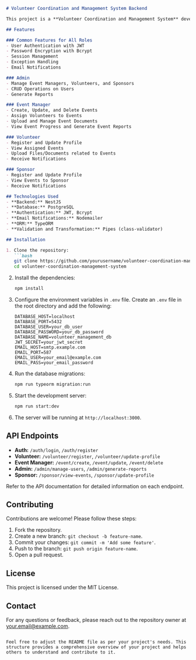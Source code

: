 ```markdown
# Volunteer Coordination and Management System Backend

This project is a **Volunteer Coordination and Management System** developed using **NestJS** and **PostgreSQL**. It provides role-based access for four user roles: **Admin**, **Event Manager**, **Volunteer**, and **Sponsor**. Each role has its own set of functionalities managed through REST APIs.

## Features

### Common Features for All Roles
- User Authentication with JWT
- Password Encryption with Bcrypt
- Session Management
- Exception Handling
- Email Notifications

### Admin
- Manage Event Managers, Volunteers, and Sponsors
- CRUD Operations on Users
- Generate Reports

### Event Manager
- Create, Update, and Delete Events
- Assign Volunteers to Events
- Upload and Manage Event Documents
- View Event Progress and Generate Event Reports

### Volunteer
- Register and Update Profile
- View Assigned Events
- Upload Files/Documents related to Events
- Receive Notifications

### Sponsor
- Register and Update Profile
- View Events to Sponsor
- Receive Notifications

## Technologies Used
- **Backend:** NestJS
- **Database:** PostgreSQL
- **Authentication:** JWT, Bcrypt
- **Email Notifications:** Nodemailer
- **ORM:** TypeORM
- **Validation and Transformation:** Pipes (class-validator)

## Installation

1. Clone the repository:
   ```bash
   git clone https://github.com/yourusername/volunteer-coordination-management-system.git
   cd volunteer-coordination-management-system
   ```

2. Install the dependencies:
   ```bash
   npm install
   ```

3. Configure the environment variables in `.env` file. Create an `.env` file in the root directory and add the following:
   ```
   DATABASE_HOST=localhost
   DATABASE_PORT=5432
   DATABASE_USER=your_db_user
   DATABASE_PASSWORD=your_db_password
   DATABASE_NAME=volunteer_management_db
   JWT_SECRET=your_jwt_secret
   EMAIL_HOST=smtp.example.com
   EMAIL_PORT=587
   EMAIL_USER=your_email@example.com
   EMAIL_PASS=your_email_password
   ```

4. Run the database migrations:
   ```bash
   npm run typeorm migration:run
   ```

5. Start the development server:
   ```bash
   npm run start:dev
   ```

6. The server will be running at `http://localhost:3000`.

## API Endpoints

- **Auth:** `/auth/login`, `/auth/register`
- **Volunteer:** `/volunteer/register`, `/volunteer/update-profile`
- **Event Manager:** `/event/create`, `/event/update`, `/event/delete`
- **Admin:** `/admin/manage-users`, `/admin/generate-reports`
- **Sponsor:** `/sponsor/view-events`, `/sponsor/update-profile`

Refer to the API documentation for detailed information on each endpoint.

## Contributing

Contributions are welcome! Please follow these steps:

1. Fork the repository.
2. Create a new branch: `git checkout -b feature-name`.
3. Commit your changes: `git commit -m 'Add some feature'`.
4. Push to the branch: `git push origin feature-name`.
5. Open a pull request.

## License

This project is licensed under the MIT License.

## Contact

For any questions or feedback, please reach out to the repository owner at [your.email@example.com](mailto:your.email@example.com).
```

Feel free to adjust the README file as per your project's needs. This structure provides a comprehensive overview of your project and helps others to understand and contribute to it.
